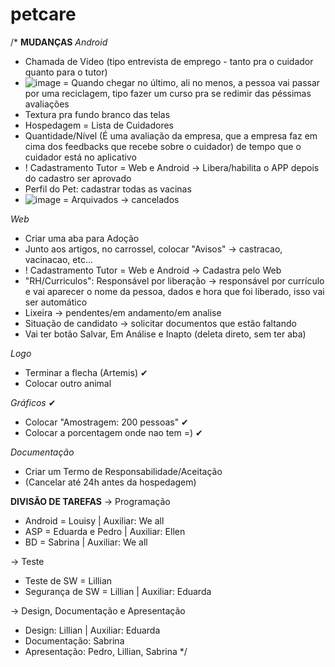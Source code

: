 # petcare
/*
**MUDANÇAS**
_Android_
- Chamada de Vídeo (tipo entrevista de emprego - tanto pra o cuidador quanto para o tutor)
- ![image](https://user-images.githubusercontent.com/130490299/232852852-0a61b6e9-c024-4ceb-b3f0-14190f751a43.png) = Quando chegar no último, ali no menos, a pessoa vai passar por uma reciclagem, tipo fazer um curso pra se redimir das péssimas avaliações 
- Textura pra fundo branco das telas
- Hospedagem = Lista de Cuidadores
- Quantidade/Nível (É uma avaliação da empresa, que a empresa faz em cima dos feedbacks que recebe sobre o cuidador) de tempo que o cuidador está no aplicativo
- ! Cadastramento Tutor = Web e Android -> Libera/habilita o APP depois do cadastro ser aprovado
- Perfil do Pet: cadastrar todas as vacinas
- ![image](https://user-images.githubusercontent.com/130490299/232854062-42ea2e48-3a91-4079-92ad-83e485084e1f.png) = Arquivados -> cancelados


_Web_
- Criar uma aba para Adoção
- Junto aos artigos, no carrossel, colocar "Avisos" -> castracao, vacinacao, etc...
- ! Cadastramento Tutor = Web e Android -> Cadastra pelo Web
- "RH/Curriculos": Responsável por liberação -> responsável por currículo e vai aparecer o nome da pessoa, dados e hora que foi liberado, isso vai ser automático
- Lixeira -> pendentes/em andamento/em analise
- Situação de candidato -> solicitar documentos que estão faltando
- Vai ter botão Salvar, Em Análise e Inapto (deleta direto, sem ter aba)

_Logo_
- Terminar a flecha (Artemis) ✔
- Colocar outro animal

_Gráficos_ ✔
- Colocar "Amostragem: 200 pessoas" ✔
- Colocar a porcentagem onde nao tem =) ✔

_Documentação_
- Criar um Termo de Responsabilidade/Aceitação 
- (Cancelar até 24h antes da hospedagem)

**DIVISÃO DE TAREFAS**
-> Programação
  - Android = Louisy | Auxiliar: We all
  - ASP = Eduarda e Pedro | Auxiliar: Ellen
  - BD = Sabrina | Auxiliar: We all

-> Teste
  - Teste de SW = Lillian
  - Segurança de SW = Lillian | Auxiliar: Eduarda
  
-> Design, Documentação e Apresentação
  - Design: Lillian | Auxiliar: Eduarda
  - Documentação: Sabrina
  - Apresentação: Pedro, Lillian, Sabrina
*/
